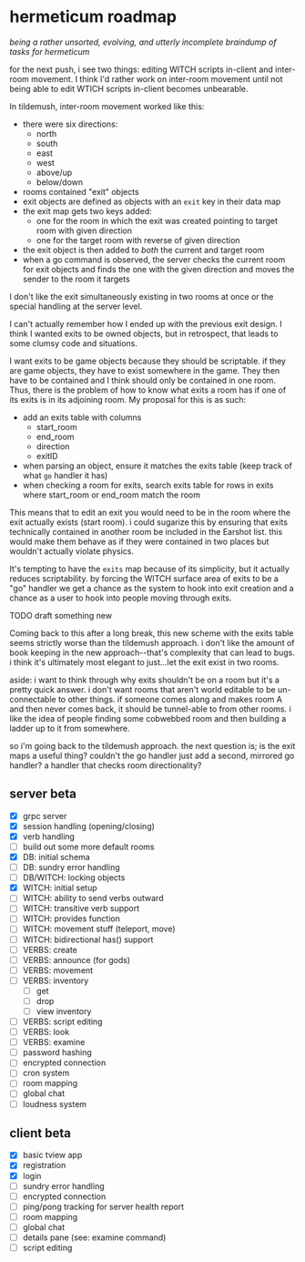 # hermeticum roadmap

_being a rather unsorted, evolving, and utterly incomplete braindump of tasks for hermeticum_

for the next push, i see two things: editing WITCH scripts in-client and inter-room movement. I think I'd rather work on inter-room movement until not being able to edit WTICH scripts in-client becomes unbearable.

In tildemush, inter-room movement worked like this:

- there were six directions:
  - north
  - south
  - east
  - west
  - above/up
  - below/down
- rooms contained "exit" objects
- exit objects are defined as objects with an `exit` key in their data map
- the exit map gets two keys added:
  - one for the room in which the exit was created pointing to target room with given direction
  - one for the target room with reverse of given direction
- the exit object is then added to _both_ the current and target room
- when a go command is observed, the server checks the current room for exit objects and finds the one with the given direction and moves the sender to the room it targets

I don't like the exit simultaneously existing in two rooms at once or the special handling at the server level.

I can't actually remember how I ended up with the previous exit design. I think I wanted exits to be owned objects, but in retrospect, that leads to some clumsy code and situations.

I want exits to be game objects because they should be scriptable. if they are game objects, they have to exist somewhere in the game. They then have to be contained and I think should only be contained in one room. Thus, there is the problem of how to know what exits a room has if one of its exits is in its adjoining room. My proposal for this is as such:

- add an exits table with columns
  - start_room
  - end_room
  - direction
  - exitID
- when parsing an object, ensure it matches the exits table (keep track of what `go` handler it has)
- when checking a room for exits, search exits table for rows in exits where start_room or end_room match the room

This means that to edit an exit you would need to be in the room where the exit actually exists (start room). i could sugarize this by ensuring that exits technically contained in another room be included in the Earshot list. this would make them behave as if they were contained in two places but wouldn't actually violate physics.

It's tempting to have the `exits` map because of its simplicity, but it actually reduces scriptability. by forcing the WITCH surface area of exits to be a "go" handler we get a chance as the system to hook into exit creation and a chance as a user to hook into people moving through exits.

TODO draft something new

Coming back to this after a long break, this new scheme with the exits table seems strictly worse than the tildemush approach. i don't like the amount of book keeping in the new approach--that's complexity that can lead to bugs. i think it's ultimately most elegant to just...let the exit exist in two rooms.

aside: i want to think through why exits shouldn't be on a room but it's a pretty quick answer. i don't want rooms that aren't world editable to be un-connectable to other things. if someone comes along and makes room A and then never comes back, it should be tunnel-able to from other rooms. i like the idea of people finding some cobwebbed room and then building a ladder up to it from somewhere.

so i'm going back to the tildemush approach. the next question is; is the exit maps a useful thing? couldn't the go handler just add a second, mirrored go handler? a handler that checks room directionality?

## server beta

- [x] grpc server
- [x] session handling (opening/closing)
- [x] verb handling
- [ ] build out some more default rooms
- [x] DB: initial schema
- [ ] DB: sundry error handling
- [ ] DB/WITCH: locking objects
- [x] WITCH: initial setup
- [ ] WITCH: ability to send verbs outward
- [ ] WITCH: transitive verb support
- [ ] WITCH: provides function
- [ ] WITCH: movement stuff (teleport, move)
- [ ] WITCH: bidirectional has() support
- [ ] VERBS: create
- [ ] VERBS: announce (for gods)
- [ ] VERBS: movement
- [ ] VERBS: inventory
  - [ ] get
  - [ ] drop
  - [ ] view inventory
- [ ] VERBS: script editing
- [ ] VERBS: look
- [ ] VERBS: examine
- [ ] password hashing
- [ ] encrypted connection
- [ ] cron system
- [ ] room mapping
- [ ] global chat
- [ ] loudness system

## client beta

- [x] basic tview app
- [x] registration
- [x] login
- [ ] sundry error handling
- [ ] encrypted connection
- [ ] ping/pong tracking for server health report
- [ ] room mapping
- [ ] global chat
- [ ] details pane (see: examine command)
- [ ] script editing
